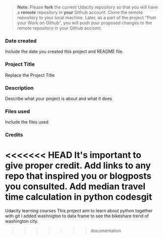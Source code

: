 >**Note**: Please **fork** the current Udacity repository so that you will have a **remote** repository in **your** Github account. Clone the remote repository to your local machine. Later, as a part of the project "Post your Work on Github", you will push your proposed changes to the remote repository in your Github account.

### Date created
Include the date you created this project and README file.

### Project Title
Replace the Project Title

### Description
Describe what your project is about and what it does

### Files used
Include the files used

### Credits
<<<<<<< HEAD
It's important to give proper credit. Add links to any repo that inspired you or blogposts you consulted.
Add median travel time calculation in python codesgit 
=======
Udacity learning courses
This project aim to learn about python together with git
I added washnigton to data frame to see the bikeshare trend of washington city.
>>>>>>> documentation
